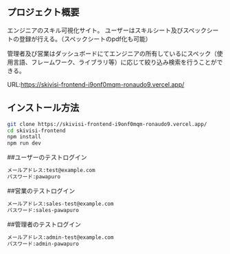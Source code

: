 ## プロジェクト概要
エンジニアのスキル可視化サイト。
ユーザーはスキルシート及びスペックシートの登録が行える。（スペックシートのpdf化も可能）

管理者及び営業はダッシュボードにてエンジニアの所有しているにスペック（使用言語、フレームワーク、ライブラリ等）に応じて絞り込み検索を行うことができる。

URL:https://skivisi-frontend-i9onf0mqm-ronaudo9.vercel.app/

## インストール方法

```bash
git clone https://skivisi-frontend-i9onf0mqm-ronaudo9.vercel.app/
cd skivisi-frontend
npm install
npm run dev
```

##ユーザーのテストログイン

```bash
メールアドレス:test@example.com
パスワード:pawapuro
```

##営業のテストログイン

```bash
メールアドレス:sales-test@example.com
パスワード:sales-pawapuro
```

##管理者のテストログイン

```bash
メールアドレス:admin-test@example.com
パスワード:admin-pawapuro
```
